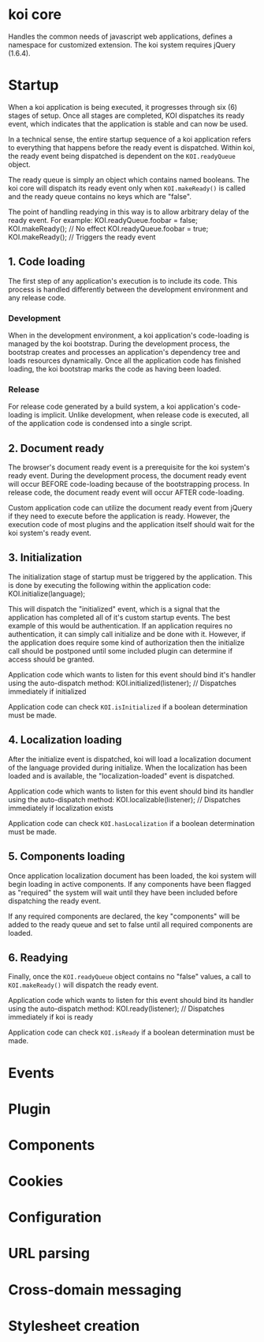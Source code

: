 # koi core
Handles the common needs of javascript web applications, defines a namespace
for customized extension. The koi system requires jQuery (1.6.4).

# Startup
When a koi application is being executed, it progresses through six (6) stages
of setup. Once all stages are completed, KOI dispatches its ready event, which 
indicates that the application is stable and can now be used.

In a technical sense, the entire startup sequence of a koi application refers
to everything that happens before the ready event is dispatched. Within koi,
the ready event being dispatched is dependent on the `KOI.readyQueue` object.

The ready queue is simply an object which contains named booleans. The koi core
will dispatch its ready event only when `KOI.makeReady()` is called and the
ready queue contains no keys which are "false".

The point of handling readying in this way is to allow arbitrary delay of the
ready event. For example:
    KOI.readyQueue.foobar = false;
    KOI.makeReady(); // No effect
    KOI.readyQueue.foobar = true;
    KOI.makeReady(); // Triggers the ready event

## 1. Code loading
The first step of any application's execution is to include its code. This
process is handled differently between the development environment and any
release code.

### Development
When in the development environment, a koi application's code-loading is
managed by the koi bootstrap. During the development process, the bootstrap 
creates and processes an application's dependency tree and loads resources 
dynamically. Once all the application code has finished loading, the koi
bootstrap marks the code as having been loaded.

### Release
For release code generated by a build system, a koi application's code-loading
is implicit. Unlike development, when release code is executed, all of the 
application code is condensed into a single script. 

## 2. Document ready
The browser's document ready event is a prerequisite for the koi system's ready
event. During the development process, the document ready event will occur
BEFORE code-loading because of the bootstrapping process. In release code, the
document ready event will occur AFTER code-loading.

Custom application code can utilize the document ready event from jQuery if
they need to execute before the application is ready. However, the execution
code of most plugins and the application itself should wait for the koi 
system's ready event.

## 3. Initialization
The initialization stage of startup must be triggered by the application. This
is done by executing the following within the application code:
    KOI.initialize(language);

This will dispatch the "initialized" event, which is a signal that the
application has completed all of it's custom startup events. The best example
of this would be authentication. If an application requires no authentication,
it can simply call initialize and be done with it. However, if the application
does require some kind of authorization then the initialize call should be
postponed until some included plugin can determine if access should be granted.

Application code which wants to listen for this event should bind it's handler
using the auto-dispatch method:
    KOI.initialized(listener);  // Dispatches immediately if initialized

Application code can check `KOI.isInitialized` if a boolean determination must 
be made.

## 4. Localization loading
After the initialize event is dispatched, koi will load a localization
document of the language provided during initialize. When the localization has
been loaded and is available, the "localization-loaded" event is dispatched.

Application code which wants to listen for this event should bind its handler
using the auto-dispatch method:
    KOI.localizable(listener); // Dispatches immediately if localization exists

Application code can check `KOI.hasLocalization` if a boolean determination
must be made.

## 5. Components loading
Once application localization document has been loaded, the koi system will
begin loading in active components. If any components have been flagged as
"required" the system will wait until they have been included before
dispatching the ready event.

If any required components are declared, the key "components" will be added to
the ready queue and set to false until all required components are loaded.

## 6. Readying
Finally, once the `KOI.readyQueue` object contains no "false" values, a call
to `KOI.makeReady()` will dispatch the ready event.

Application code which wants to listen for this event should bind its handler
using the auto-dispatch method:
    KOI.ready(listener); // Dispatches immediately if koi is ready

Application code can check `KOI.isReady` if a boolean determination must be 
made.

# Events
# Plugin
# Components
# Cookies
# Configuration
# URL parsing
# Cross-domain messaging
# Stylesheet creation
